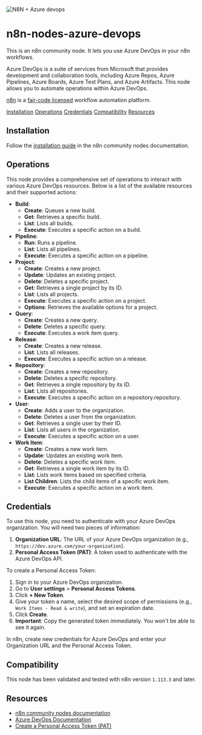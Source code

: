 ![N8N + Azure devops](https://i.postimg.cc/NFPVM7BM/n8n-azdo.png)

# n8n-nodes-azure-devops

This is an n8n community node. It lets you use Azure DevOps in your n8n workflows.

Azure DevOps is a suite of services from Microsoft that provides development and collaboration tools, including Azure Repos, Azure Pipelines, Azure Boards, Azure Test Plans, and Azure Artifacts. This node allows you to automate operations within Azure DevOps.

[n8n](https://n8n.io/) is a [fair-code licensed](https://docs.n8n.io/reference/license/) workflow automation platform.

[Installation](#installation)
[Operations](#operations)
[Credentials](#credentials)
[Compatibility](#compatibility)
[Resources](#resources)

## Installation

Follow the [installation guide](https://docs.n8n.io/integrations/community-nodes/installation/) in the n8n community nodes documentation.

## Operations

This node provides a comprehensive set of operations to interact with various Azure DevOps resources. Below is a list of the available resources and their supported actions:

*   **Build**:
    *   **Create**: Queues a new build.
    *   **Get**: Retrieves a specific build.
    *   **List**: Lists all builds.
    *   **Execute**: Executes a specific action on a build.
*   **Pipeline**:
    *   **Run**: Runs a pipeline.
    *   **List**: Lists all pipelines.
    *   **Execute**: Executes a specific action on a pipeline.
*   **Project**:
    *   **Create**: Creates a new project.
    *   **Update**: Updates an existing project.
    *   **Delete**: Deletes a specific project.
    *   **Get**: Retrieves a single project by its ID.
    *   **List**: Lists all projects.
    *   **Execute**: Executes a specific action on a project.
    *   **Options**: Retrieves the available options for a project.
*   **Query**:
    *   **Create**: Creates a new query.
    *   **Delete**: Deletes a specific query.
    *   **Execute**: Executes a work item query.
*   **Release**:
    *   **Create**: Creates a new release.
    *   **List**: Lists all releases.
    *   **Execute**: Executes a specific action on a release.
*   **Repository**:
    *   **Create**: Creates a new repository.
    *   **Delete**: Deletes a specific repository.
    *   **Get**: Retrieves a single repository by its ID.
    *   **List**: Lists all repositories.
    *   **Execute**: Executes a specific action on a repository.repository.
*   **User**:
    *   **Create**: Adds a user to the organization.
    *   **Delete**: Deletes a user from the organization.
    *   **Get**: Retrieves a single user by their ID.
    *   **List**: Lists all users in the organization.
    *   **Execute**: Executes a specific action on a user.
*   **Work Item**:
    *   **Create**: Creates a new work item.
    *   **Update**: Updates an existing work item.
    *   **Delete**: Deletes a specific work item.
    *   **Get**: Retrieves a single work item by its ID.
    *   **List**: Lists work items based on specified criteria.
    *   **List Children**: Lists the child items of a specific work item.
    *   **Execute**: Executes a specific action on a work item.
   
## Credentials

To use this node, you need to authenticate with your Azure DevOps organization. You will need two pieces of information:

1.  **Organization URL**: The URL of your Azure DevOps organization (e.g., `https://dev.azure.com/your-organization`).
2.  **Personal Access Token (PAT)**: A token used to authenticate with the Azure DevOps API.

To create a Personal Access Token:

1.  Sign in to your Azure DevOps organization.
2.  Go to **User settings** > **Personal Access Tokens**.
3.  Click **+ New Token**.
4.  Give your token a name, select the desired scope of permissions (e.g., `Work Items - Read & write`), and set an expiration date.
5.  Click **Create**.
6.  **Important**: Copy the generated token immediately. You won't be able to see it again.

In n8n, create new credentials for Azure DevOps and enter your Organization URL and the Personal Access Token.

## Compatibility

This node has been validated and tested with n8n version `1.113.3` and later.

## Resources

*   [n8n community nodes documentation](https://docs.n8n.io/integrations/#community-nodes)
*   [Azure DevOps Documentation](https://docs.microsoft.com/en-us/azure/devops/)
*   [Create a Personal Access Token (PAT)](https://docs.microsoft.com/en-us/azure/devops/organizations/accounts/use-personal-access-tokens-to-authenticate)
